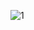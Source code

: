 ![1](https://user-images.githubusercontent.com/73426989/145362815-90085262-bd17-4966-b320-1de4e3729da1.png)

